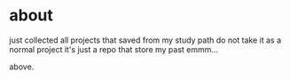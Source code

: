# about
just collected all projects that saved from my study path
do not take it as a normal project
it's just a repo that store my past
emmm...

above.
